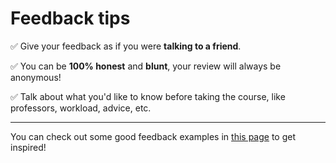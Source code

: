 # Feedback tips

✅ Give your feedback as if you were **talking to a friend**.

✅ You can be **100% honest** and **blunt**, your review will always be anonymous!

✅ Talk about what you'd like to know before taking the course, like professors, workload, advice, etc.

---

You can check out some good feedback examples in [this page](https://istfeedback.com/courses/54) to get inspired!
